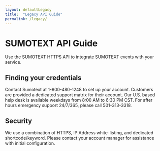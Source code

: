 ```yaml
---
layout: defaultLegacy
title:  "Legacy API Guide"
permalink: /legacy/
---
```


<h1>SUMOTEXT API Guide</h1>
<p>Use the SUMOTEXT HTTPS API to integrate SUMOTEXT events with your service.</p>

<h2>Finding your credentials</h2>
<p>Contact Sumotext at 1-800-480-1248 to set up your account. Customers are provided a dedicated support matrix for their account. Our U.S. based help desk is available weekdays from 8:00 AM to 6:30 PM CST.
For after hours emergency support 24/7/365, please call 501-313-3318.</p>

<h2>Security</h2>
<p>We use a combination of HTTPS, IP Address white-listing, and dedicated shortcode/keyword. Please contact your account manager for assistance with initial configuration.</p>
